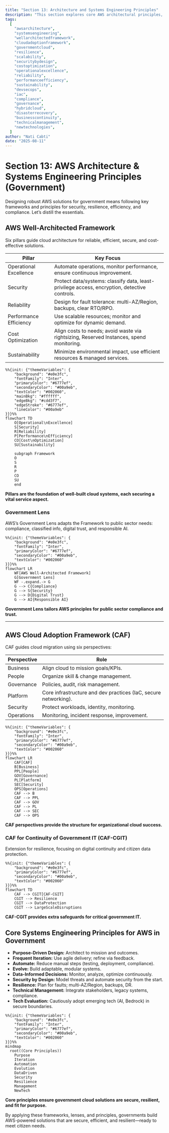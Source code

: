 ```yaml
---
title: "Section 13: Architecture and Systems Engineering Principles"
description: "This section explores core AWS architectural principles, systems engineering best practices, and their application within government and highly regulated environments."
tags:
  [
    "awsarchitecture",
    "systemsengineering",
    "wellarchitectedframework",
    "cloudadoptionframework",
    "governmentcloud",
    "resilience",
    "scalability",
    "securitybydesign",
    "costoptimization",
    "operationalexcellence",
    "reliability",
    "performanceefficiency",
    "sustainability",
    "devsecops",
    "iac",
    "compliance",
    "governance",
    "hybridcloud",
    "disasterrecovery",
    "businesscontinuity",
    "technicalmanagement",
    "newtechnologies",
  ]
author: "Nati Cabti"
date: "2025-08-11"
---
```


# Section 13: AWS Architecture & Systems Engineering Principles (Government)

Designing robust AWS solutions for government means following key frameworks and principles for security, resilience, efficiency, and compliance. Let’s distill the essentials.

## AWS Well-Architected Framework

Six pillars guide cloud architecture for reliable, efficient, secure, and cost-effective solutions.

| Pillar                 | Key Focus                                                                                    |
| ---------------------- | -------------------------------------------------------------------------------------------- |
| Operational Excellence | Automate operations, monitor performance, ensure continuous improvement.                     |
| Security               | Protect data/systems: classify data, least-privilege access, encryption, detective controls. |
| Reliability            | Design for fault tolerance: multi-AZ/Region, backups, clear RTO/RPO.                         |
| Performance Efficiency | Use scalable resources; monitor and optimize for dynamic demand.                             |
| Cost Optimization      | Align costs to needs; avoid waste via rightsizing, Reserved Instances, spend monitoring.     |
| Sustainability         | Minimize environmental impact, use efficient resources & managed services.                   |

```mermaid
%%{init: {"themeVariables": {
    "background": "#e0e3fc",
    "fontFamily": "Inter",
    "primaryColor": "#6777ef",
    "secondaryColor": "#00a9eb",
    "textColor": "#002060",
    "mainBkg": "#ffffff",
    "edgeBkg": "#cdd3f7",
    "edgeStroke": "#6777ef",
    "lineColor": "#00a9eb"
}}}%%
flowchart TD
    O[Operational\nExcellence]
    S[Security]
    R[Reliability]
    P[Performance\nEfficiency]
    CO[Cost\nOptimization]
    SU[Sustainability]

    subgraph Framework
    O
    S
    R
    P
    CO
    SU
    end
```

**Pillars are the foundation of well-built cloud systems, each securing a vital service aspect.**

### Government Lens

AWS’s Government Lens adapts the Framework to public sector needs: compliance, classified info, digital trust, and responsible AI.

```mermaid
%%{init: {"themeVariables": {
    "background": "#e0e3fc",
    "fontFamily": "Inter",
    "primaryColor": "#6777ef",
    "secondaryColor": "#00a9eb",
    "textColor": "#002060"
}}}%%
flowchart LR
    WF[AWS Well-Architected Framework]
    G[Government Lens]
    WF -.expand.-> G
    G --> C{Compliance}
    G --> S{Security}
    G --> D{Digital Trust}
    G --> AI{Responsible AI}
```

**Government Lens tailors AWS principles for public sector compliance and trust.**

---

## AWS Cloud Adoption Framework (CAF)

CAF guides cloud migration using six perspectives:

| Perspective | Role                                                            |
| ----------- | --------------------------------------------------------------- |
| Business    | Align cloud to mission goals/KPIs.                              |
| People      | Organize skill & change management.                             |
| Governance  | Policies, audit, risk management.                               |
| Platform    | Core infrastructure and dev practices (IaC, secure networking). |
| Security    | Protect workloads, identity, monitoring.                        |
| Operations  | Monitoring, incident response, improvement.                     |

```mermaid
%%{init: {"themeVariables": {
    "background": "#e0e3fc",
    "fontFamily": "Inter",
    "primaryColor": "#6777ef",
    "secondaryColor": "#00a9eb",
    "textColor": "#002060"
}}}%%
flowchart LR
    CAF[CAF]
    B[Business]
    PPL[People]
    GOV[Governance]
    PL[Platform]
    SEC[Security]
    OPS[Operations]
    CAF --> B
    CAF --> PPL
    CAF --> GOV
    CAF --> PL
    CAF --> SEC
    CAF --> OPS
```

**CAF perspectives provide the structure for organizational cloud success.**

### CAF for Continuity of Government IT (CAF-CGIT)

Extension for resilience, focusing on digital continuity and citizen data protection.

```mermaid
%%{init: {"themeVariables": {
    "background": "#e0e3fc",
    "primaryColor": "#6777ef",
    "secondaryColor": "#00a9eb",
    "textColor": "#002060"
}}}%%
flowchart TD
    CAF --> CGIT[CAF-CGIT]
    CGIT --> Resilience
    CGIT --> DataProtection
    CGIT --> LargeScaleDisruptions
```

**CAF-CGIT provides extra safeguards for critical government IT.**

## Core Systems Engineering Principles for AWS in Government

- **Purpose-Driven Design:** Architect to mission and outcomes.
- **Frequent Iteration:** Use agile delivery; refine via feedback.
- **Automate:** Reduce manual steps (testing, deployment, compliance).
- **Evolve:** Build adaptable, modular systems.
- **Data-Informed Decisions:** Monitor, analyze, optimize continuously.
- **Security by Design:** Model threats and automate security from the start.
- **Resilience:** Plan for faults; multi-AZ/Region, backups, DR.
- **Technical Management:** Integrate stakeholders, legacy systems, compliance.
- **Tech Evaluation:** Cautiously adopt emerging tech (AI, Bedrock) in secure boundaries.

```mermaid
%%{init: {"themeVariables": {
    "background": "#e0e3fc",
    "fontFamily": "Inter",
    "primaryColor": "#6777ef",
    "secondaryColor": "#00a9eb",
    "textColor": "#002060"
}}}%%
mindmap
  root((Core Principles))
    Purpose
    Iteration
    Automation
    Evolution
    DataDriven
    Security
    Resilience
    Management
    NewTech
```

**Core principles ensure government cloud solutions are secure, resilient, and fit for purpose.**

By applying these frameworks, lenses, and principles, governments build AWS-powered solutions that are secure, efficient, and resilient—ready to meet citizen needs.
